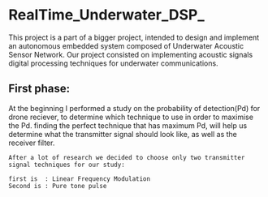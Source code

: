 # RealTime_Underwater_DSP_

This project is a part of a bigger project, intended to design and implement an autonomous embedded system composed of Underwater Acoustic Sensor Network. Our project consisted on implementing acoustic signals digital processing techniques for underwater communications.

## First phase:

At the beginning I performed a study on the probability of detection(Pd) for drone reciever, to determine which technique to use in order to maximise the Pd. finding the perfect technique that has maximum Pd, will help us determine what the transmitter signal should look like, as well as the receiver filter.

```
After a lot of research we decided to choose only two transmitter signal techniques for our study:

first is  : Linear Frequency Modulation
Second is : Pure tone pulse
```

